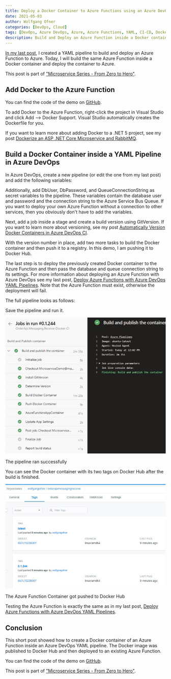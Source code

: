 ```yaml
---
title: Deploy a Docker Container to Azure Functions using an Azure DevOps YAML Pipeline
date: 2021-05-03
author: Wolfgang Ofner
categories: [DevOps, Cloud]
tags: [DevOps, Azure DevOps, Azure, Azure Functions, YAML, CI-CD, Docker]
description: Build and Deploy an Azure Function inside a Docker container and deploy it using an Azure DevOps YAML pipeline.
---
```


[In my last post](/deploy-azure-functions-azure-devops-pipelines), I created a YAML pipeline to build and deploy an Azure Function to Azure. Today, I will build the same Azure Function inside a Docker container and deploy the container to Azure.

This post is part of ["Microservice Series - From Zero to Hero"](/microservice-series-from-zero-to-hero).

## Add Docker to the Azure Function

You can find the code of the demo on <a href="https://github.com/WolfgangOfner/MicroserviceDemo" target="_blank" rel="noopener noreferrer">GitHub</a>.

To add Docker to the Azure Function, right-click the project in Visual Studio and click Add --> Docker Support. Visual Studio automatically creates the Dockerfile for you.

<script src="https://gist.github.com/WolfgangOfner/0ca89543d1e5c6db25f46f64a0f7e406.js"></script>

If you want to learn more about adding Docker to a .NET 5 project, see my post [Dockerize an ASP .NET Core Microservice and RabbitMQ](/dockerize-an-asp-net-core-microservice-and-rabbitmq).

## Build a Docker Container inside a YAML Pipeline in Azure DevOps

In Azure DevOps, create a new pipeline (or edit the one from my last post) and add the following variables:

<script src="https://gist.github.com/WolfgangOfner/a642e59452edfb93940d105deb70289f.js"></script>

Additionally, add DbUser, DbPassword, and QueueConnectionString as secret variables to the pipeline. These variables contain the database user and password and the connection string to the Azure Service Bus Queue. If you want to deploy your own Azure Function without a connection to other services, then you obviously don't have to add the variables.

Next, add a job inside a stage and create a build version using GitVersion. If you want to learn more about versioning, see my post [Automatically Version Docker Containers in Azure DevOps CI](/automatically-version-docker-container).

<script src="https://gist.github.com/WolfgangOfner/525bb10ae789b5ef82a432109e6c169d.js"></script>

With the version number in place, add two more tasks to build the Docker container and then push it to a registry. In this demo, I am pushing it to Docker Hub. 

<script src="https://gist.github.com/WolfgangOfner/7831e4199e4e12db38b240d039e098d3.js"></script>

The last step is to deploy the previously created Docker container to the Azure Function and then pass the database and queue connection string to its settings. For more information about deploying an Azure Function with Azure DevOps see my last post, [Deploy Azure Functions with Azure DevOps YAML Pipelines](/deploy-azure-functions-azure-devops-pipelines). Note that the Azure Function must exist, otherwise the deployment will fail.

<script src="https://gist.github.com/WolfgangOfner/1bc734315b10ec70ac68dd417dd88eec.js"></script>

The full pipeline looks as follows:

<script src="https://gist.github.com/WolfgangOfner/e7c6ace4d53621360f95c305e16c7042.js"></script>

Save the pipeline and run it. 

<div class="col-12 col-sm-10 aligncenter">
  <a href="/assets/img/posts/2021/05/The-pipeline-ran-successfully.jpg"><img loading="lazy" src="/assets/img/posts/2021/05/The-pipeline-ran-successfully.jpg" alt="The pipeline ran successfully" /></a>
  
  <p>
   The pipeline ran successfully
  </p>
</div>

You can see the Docker container with its two tags on Docker Hub after the build is finished.

<div class="col-12 col-sm-10 aligncenter">
  <a href="/assets/img/posts/2021/05/The-Azure-Function-Container-got-pushed-to-Docker-Hub.jpg"><img loading="lazy" src="/assets/img/posts/2021/05/The-Azure-Function-Container-got-pushed-to-Docker-Hub.jpg" alt="The Azure Function Container got pushed to Docker Hub" /></a>
  
  <p>
   The Azure Function Container got pushed to Docker Hub
  </p>
</div>

Testing the Azure Function is exactly the same as in my last post, [Deploy Azure Functions with Azure DevOps YAML Pipelines](/deploy-azure-functions-azure-devops-pipelines/#testing-the-deployed-azure-function).

## Conclusion

This short post showed how to create a Docker container of an Azure Function inside an Azure DevOps YAML pipeline. The Docker image was published to Docker Hub and then deployed to an existing Azure Function.

You can find the code of the demo on <a href="https://github.com/WolfgangOfner/MicroserviceDemo" target="_blank" rel="noopener noreferrer">GitHub</a>.

This post is part of ["Microservice Series - From Zero to Hero"](/microservice-series-from-zero-to-hero).